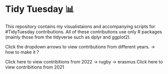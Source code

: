 # Tidy Tuesday 📊

This repository contains my visualistaions and accompanying scripts for #TidyTuesday contributions. All of these contributions use only R packages (mainly those from the tidyverse such as dplyr and ggplot2).



Click the dropdown arrows to view contributions from different years.
-> how to make it ? 

Click here to view contribitions from 2022
-> rugby 
-> erasmus
Click here to view contribitions from 2021


